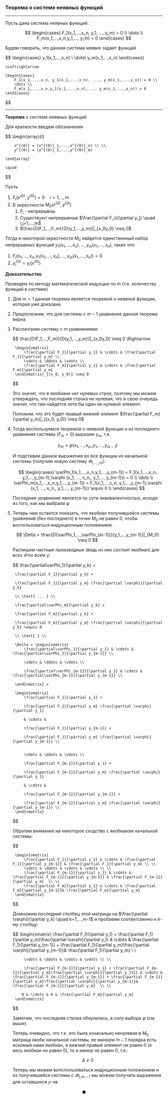 ### Теорема о системе неявных функций

---

Пусть дана система неявных функций:

$$
    \begin{cases}
        F_1(x_1,...,x_n, y_1, ..., y_m) = 0 \\
        \dots \\
        F_m(x_1,...,x_n,y_1,..., y_m) = 0
    \end{cases}
$$

Будем говорить, что данная система неявно задает функций

$$
    \begin{cases}
        y_1(x_1,...,x_n) \\
        \dots\\
        y_m(x_1,...,x_n)
    \end{cases}

    \Leftrightarrow

    \begin{cases}
        F_1(x_1,...,x_n, y_1(x_1,...,x_n), ..., y_m(x_1,...,x_n)) = 0 \\
        \dots \\
        F_m(x_1,...,x_n,y_1(x_1,...,x_n),..., y_m(x_1,...,x_n)) = 0
    \end{cases}
$$

---

**Теорема** о системе неявных функций

Для краткости введем обозначения

$$
    \begin{array}{l}

        x^{(0)} = (x^{(0)}_1,...,x^{(0)}_n) \\ \\
        y^{(0)} = (y^{(0)}_1,...,y^{(0)}_m)

    \end{array}

    \quad
$$

Пусть

1. $F_i(x^{(0)},y^{(0)}) = 0 \quad i =1,..,m$
2. В окрестности $M_0(x^{(0)}, y^{(0)})$
   1. $F_i$ - непрерывны
   2. Существуют непрерывные $\frac{\partial F_i}{\partial y_j} \quad i,j=1,...,m$
   3. $\frac{D(F_1,...,F_m)}{D(y_1,...,y_m)}|_{x_0y_0} \neq 0$

Тогда в некоторой окрестности $M_0$ найдется единственный набор непрерывных функций $y_1(x_1,...,x_n),...,y_m(x_1,...,x_n)$, таких что:

1. $F_i(x_1,...,x_n, y_1(x_1,...,x_n),..., y_m(x_1,...,x_n)) = 0$
2. $y^{(0)}_i = y_i(x^{(0)})$

**Доказательство**

Проведем по методу математической индукции по $m$ (т.е. количеству функций в системе)

1. Для $m=1$ данная теорема является теоремой о неявной функции, которая уже доказана

2. Предположим, что для системы с $m-1$ уравнение данная теорема верна

3. Рассмотрим систему c $m$ уравнениями

   $$
        \frac{D(F_1,...,F_m)}{D(y_1,...,y_m)}|_{x_0y_0} \neq 0 \Rightarrow

        \begin{vmatrix}
            \frac{\partial F_1}{\partial y_1} & \cdots & \frac{\partial F_1}{\partial y_m} \\
            \vdots & \ddots & \vdots \\
            \frac{\partial F_m}{\partial y_1} & \cdots & \frac{\partial F_m}{\partial y_m}
        \end{vmatrix}_{(x_0, y_0)} \neq 0
   $$

   Это значит, что в якобиане нет нулевых строк, поэтому мы можем утверждать, что последняя строка не нулевая, что в свою очередь значит, что там найдется хотя бы один не нулевой элемент.

   Положим, что это будет правый нижний элемент $\frac{\partial F_m}{\partial y_m}|_{(x_0, y_0)} \neq 0$

4. Тогда воспользуемся теоремой о неявной функции и из последнего уравнения системы ($F_m = 0$) выразим $y_m$, т.е.

    $$
        y_m = \varphi (x_1, ..., x_n,, y_1,..., y_{m-1})
    $$

    И подставим данное выражение во все функции из начальной системы (получим новую систему $\varPhi_{1,...,m}$):

    $$
        \begin{cases}
            \varPhi_1(x_1,...,x_n,y_1,...,y_{m-1}) = F_1(x_1,...,x_n, y_1,...,y_{m-1},\varphi (x_1, ..., x_n,, y_1,..., y_{m-1})) = 0 \\
            \dots \\
            \varPhi_m(x_1,...,x_n,y_1,...,y_{m-1}) = F_1(x_1,...,x_n, y_1,...,y_{m-1},\varphi (x_1, ..., x_n,, y_1,..., y_{m-1})) \equiv 0 \\
        \end{cases}
    $$

    Последнее уравнение явялется по сути эквивалентностью, исходя из того, как мы выбрали $\varphi$

5. Теперь нам остается показать, что якобиан получившейся системы уравнений (без последнего) в точке $M_0$ не равен 0, чтобы воспользоваться индукционным положением.

    $$
        \Delta = \frac{D(\varPhi_1,...,\varPhi_{m-1})}{y_1,...,y_{m-1}}|_{M_0} \neq 0
    $$

    Распишем частные производные (ведь из них состоит якобиан) для всез $\varPhi$ по всем $y$:

    $$
        \frac{\partial\varPhi_1}{\partial y_k} = 
        
        \frac{\partial F_1}{\partial y_k} + 
        
        \frac{\partial F_1}{\partial y_m} \frac{\partial \varphi}{\partial y_k} 
        
        \\ \text{ ... } \\

        \frac{\partial\varPhi_m}{\partial y_k} = 
        
        \frac{\partial F_m}{\partial y_k} + 
        
        \frac{\partial F_m}{\partial y_m} \frac{\partial \varphi}{\partial y_k} \equiv 0  
    
        \\ \text{ } \\

        \Delta = \begin{vmatrix}
            \frac{\partial\varPhi_1}{\partial y_1} & \cdots & \frac{\partial\varPhi_1}{\partial y_{m-1}} \\

            \vdots & \ddots & \vdots \\

            \frac{\partial\varPhi_{m-1}}{\partial y_1} & \cdots & \frac{\partial\varPhi_{m-1}}{\partial y_{m-1}} \\

        \end{vmatrix} = 

        \begin{vmatrix}
            \frac{\partial F_1}{\partial y_1} + 
        
            \frac{\partial F_1}{\partial y_m} \frac{\partial \varphi}{\partial y_1} 
            
            & \cdots & 

            \frac{\partial F_1}{\partial y_{m-1}} + 
        
            \frac{\partial F_1}{\partial y_m} \frac{\partial \varphi}{\partial y_{m-1}} \\
            
            
            \vdots & \ddots & \vdots \\

            \frac{\partial F_{m-1}}{\partial y_1} + 
        
            \frac{\partial F_{m-1}}{\partial y_m} \frac{\partial \varphi}{\partial y_1} 
            
            & \cdots & 

            \frac{\partial F_{m-1}}{\partial y_{m-1}} + 
        
            \frac{\partial F_{m-1}}{\partial y_m} \frac{\partial \varphi}{\partial y_{m-1}} \\
        \end{vmatrix}

    $$

    Обратим внимание на некоторое сходство с якобианом начальной системы:

    $$

        \begin{vmatrix}
            \frac{\partial F_1}{\partial y_1} & \cdots & \frac{\partial F_1}{\partial y_{m-1}} & \frac{\partial F_1}{\partial y_m} \\ \\
            \vdots & \ddots & \vdots & \vdots \\ \\
            \frac{\partial F_{m-1}}{\partial y_1} & \cdots & \frac{\partial F_{m-1}}{\partial y_{m-1}} & \frac{\partial F_{m-1}}{\partial y_m}  \\ \\
            \frac{\partial F_m}{\partial y_1} & \cdots & \frac{\partial F_m}{\partial y_{m-1}}& \frac{\partial F_m}{\partial y_m}
        \end{vmatrix}

    $$

    Домножим последний столбец этой матрицы на $\frac{\partial \varphi}{\partial y_k} \quad k=1,...,m-1$ и пробавим соответсвенно к $k$-му столбцу:

    $$
        \begin{vmatrix}
            \frac{\partial F_1}{\partial y_1} + \frac{\partial F_1}{\partial y_m}\frac{\partial \varphi}{\partial y_1} & \cdots & \frac{\partial F_1}{\partial y_{m-1}} + \frac{\partial F_1}{\partial y_m}\frac{\partial \varphi}{\partial y_{m-1}}& \frac{\partial F_1}{\partial y_m} \\ \\

            \vdots & \ddots & \vdots & \vdots \\ \\

            \frac{\partial F_{m-1}}{\partial y_1} + \frac{\partial F_{m-1}}{\partial y_m}\frac{\partial \varphi}{\partial y_{1}} & \cdots & \frac{\partial F_{m-1}}{\partial y_{m-1}} + \frac{\partial F_{m-1}}{\partial y_m}\frac{\partial \varphi}{\partial y_{m-1}}& \frac{\partial F_{m-1}}{\partial y_m}  \\ \\

           0 & \cdots & 0 & \frac{\partial F_m}{\partial y_m}
        \end{vmatrix}
    $$

    Заметим, что последняя строка обнулилась, в силу выбора $\varphi$ (см. выше).

    Теперь очевидно, что т.к. это была изначально ненулевая в $M_0$ матрица якоби начальной системы, ее минорм $m-1$ порядка есть искомый нами якобиан, а нижний правый элемент не равен 0 (я весь якобиан не равен 0), то и минор не равен 0, т.е.:

    $$
        \Delta \neq 0
    $$

    Теперь мы можем вопспользоваться индукционным положением и из получившейся системы с $\varPhi_{1,m-1}$ мы можем получить выражения для оставшихся $y$-ов

$$
    \blacksquare
$$

    